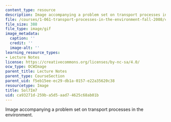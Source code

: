 ```yaml
---
content_type: resource
description: Image accompanying a problem set on transport processes in the environment.
file: /courses/1-061-transport-processes-in-the-environment-fall-2008/ca93271d259ba5d5aad74625c68ab01b_Sol7Im7.gif
file_size: 388
file_type: image/gif
image_metadata:
  caption: ''
  credit: ''
  image-alt: ''
learning_resource_types:
- Lecture Notes
license: https://creativecommons.org/licenses/by-nc-sa/4.0/
ocw_type: OCWImage
parent_title: Lecture Notes
parent_type: CourseSection
parent_uid: f5eb15ee-ec29-db1a-0157-e22a35620c38
resourcetype: Image
title: Sol7Im7
uid: ca93271d-259b-a5d5-aad7-4625c68ab01b
---
```

Image accompanying a problem set on transport processes in the environment.